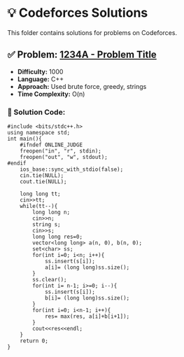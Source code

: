 # 💡 Codeforces Solutions
This folder contains solutions for problems on Codeforces.

## ✅ Problem: [1234A - Problem Title](https://codeforces.com/problemset/problem/1234/A)
- **Difficulty:** 1000  
- **Language:** C++  
- **Approach:** Used brute force, greedy, strings  
- **Time Complexity:** O(n)

### 🚀 Solution Code:
```
#include <bits/stdc++.h>
using namespace std;
int main(){
    #ifndef ONLINE_JUDGE
    freopen("in", "r", stdin);
    freopen("out", "w", stdout);
#endif
    ios_base::sync_with_stdio(false);
    cin.tie(NULL);
    cout.tie(NULL);
    
    long long tt;
    cin>>tt;
    while(tt--){
        long long n;
        cin>>n;
        string s;
        cin>>s;
        long long res=0;
        vector<long long> a(n, 0), b(n, 0);
        set<char> ss;
        for(int i=0; i<n; i++){
            ss.insert(s[i]);
            a[i]= (long long)ss.size();
        }
        ss.clear();
        for(int i= n-1; i>=0; i--){
            ss.insert(s[i]);
            b[i]= (long long)ss.size();
        }
        for(int i=0; i<n-1; i++){
            res= max(res, a[i]+b[i+1]);
        }
        cout<<res<<endl;
    }
    return 0;
}



```
